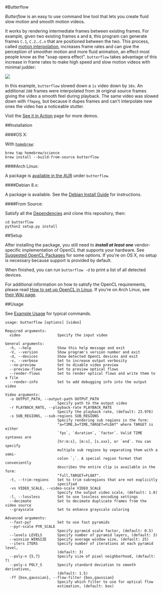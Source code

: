 #Butterflow

*Butterflow* is an easy to use command line tool that lets you create fluid slow
motion and smooth motion videos.

It works by rendering intermediate frames between existing frames. For example,
given two existing frames `A` and `B`, this program can generate frames `C.1`,
`C.2`...`C.n` that are positioned between the two. This process, called
[motion interpolation](http://en.wikipedia.org/wiki/Motion_interpolation),
increases frame rates and can give the perception of smoother motion and more
fluid animation, an effect most people know as the "soap opera effect".
`butterflow` takes advantage of this increase in frame rates to make high speed
and slow motion videos with minimal judder:

![](http://srv.dthpham.me/video/blow_sm.gif)

In this example, `butterflow` slowed down a `1s` video down by `10x`. An
additional `208` frames were interpolated from `30` original source frames
giving the video a smooth feel during playback. The same video was slowed
down with `ffmpeg`, but because it dupes frames and can't interpolate new ones
the video has a noticeable stutter.

Visit the
[See it in Action](https://github.com/dthpham/butterflow/wiki/See-it-in-Action)
page for more demos.

##Installation

####OS X:

With [`homebrew`](http://brew.sh/):

```
brew tap homebrew/science
brew install --build-from-source butterflow
```

####Arch Linux:

A package is
[available in the AUR](https://aur.archlinux.org/packages/butterflow/) under
`butterflow`.

####Debian 8.x:

A package is available. See the
[Debian Install Guide](https://github.com/dthpham/butterflow/wiki/Debian-Install-Guide)
for instructions.

####From Source:

Satisfy all the
[Dependencies](https://github.com/dthpham/butterflow/wiki/Dependencies)
and clone this repository, then:

```
cd butterflow
python2 setup.py install
```

##Setup

After installing the package, you still need to ***install at least one***
vendor-specific implementation of OpenCL that supports your hardware.  See
[Suggested OpenCL Packages](https://github.com/dthpham/butterflow/wiki/Suggested-OpenCL-Packages)
for some options. If you're on OS X, no setup is necessary because support is
provided by default.

When finished, you can run `butterflow -d` to print a list of all detected
devices.

For additional information on how to satisfy the OpenCL requirements, please
read [How to set up OpenCL in Linux](http://wiki.tiker.net/OpenCLHowTo). If
you're on Arch Linux, see
[their Wiki page](https://wiki.archlinux.org/index.php/GPGPU).

##Usage

See [Example Usage](https://github.com/dthpham/butterflow/wiki/Example-Usage)
for typical commands.

```
usage: butterflow [options] [video]

Required arguments:
  video                 Specify the input video

General arguments:
  -h, --help            Show this help message and exit
  -V, --version         Show program's version number and exit
  -d, --devices         Show detected OpenCL devices and exit
  -v, --verbose         Set to increase output verbosity
  --no-preview          Set to disable video preview
  --preview-flows       Set to preview optical flows
  --render-flows        Set to render optical flows and write them to a file
  --render-info         Set to add debugging info into the output video

Video arguments:
  -o OUTPUT_PATH, --output-path OUTPUT_PATH
                        Specify path to the output video
  -r PLAYBACK_RATE, --playback-rate PLAYBACK_RATE
                        Specify the playback rate, (default: 23.976)
  -s SUB_REGIONS, --sub-regions SUB_REGIONS
                        Specify rendering sub regions in the form:
                        "a=TIME,b=TIME,TARGET=FLOAT" where TARGET is either
                        `fps`, `duration`, `factor`. Valid TIME syntaxes are
                        [hr:m:s], [m:s], [s.xxx], or `end`. You can specify
                        multiple sub regions by separating them with a semi-
                        colon `;`. A special region format that conveniently
                        describes the entire clip is available in the form:
                        "full,TARGET=FLOAT".
  -t, --trim-regions    Set to trim subregions that are not explicitly
                        specified
  -vs VIDEO_SCALE, --video-scale VIDEO_SCALE
                        Specify the output video scale, (default: 1.0)
  -l, --lossless        Set to use lossless encoding settings
  --decimate            Set to decimate duplicate frames from the video source
  --grayscale           Set to enhance grayscale coloring

Advanced arguments:
  --fast-pyr            Set to use fast pyramids
  --pyr-scale PYR_SCALE
                        Specify pyramid scale factor, (default: 0.5)
  --levels LEVELS       Specify number of pyramid layers, (default: 3)
  --winsize WINSIZE     Specify average window size, (default: 25)
  --iters ITERS         Specify number of iterations at each pyramid level,
                        (default: 3)
  --poly-n {5,7}        Specify size of pixel neighborhood, (default: 7)
  --poly-s POLY_S       Specify standard deviation to smooth derivatives,
                        (default: 1.5)
  -ff {box,gaussian}, --flow-filter {box,gaussian}
                        Specify which filter to use for optical flow
                        estimation, (default: box)
```
